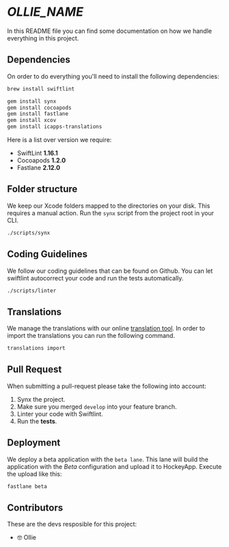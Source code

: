 # _OLLIE_NAME_

In this README file you can find some documentation on how we handle everything
in this project.

## Dependencies

On order to do everything you'll need to install the following dependencies:

```bash
brew install swiftlint

gem install synx
gem install cocoapods
gem install fastlane
gem install xcov
gem install icapps-translations
```

Here is a list over version we require:

- SwiftLint **1.16.1**
- Cocoapods **1.2.0**
- Fastlane **2.12.0**

## Folder structure

We keep our Xcode folders mapped to the directories on your disk. This requires
a manual action. Run the `synx` script from the project root in your CLI.

```bash
./scripts/synx
```

## Coding Guidelines

We follow our coding guidelines that can be found on Github. You can let
swiftlint autocorrect your code and run the tests automatically.

```bash
./scripts/linter
```

## Translations

We manage the translations with our online [translation
tool](http://translations.icapps.com). In order to import the translations you
can run the following command.

```bash
translations import
```

## Pull Request

When submitting a pull-request please take the following into account:

1. Synx the project.
2. Make sure you merged `develop` into your feature branch.
3. Linter your code with Swiftlint.
4. Run the **tests**.

## Deployment

We deploy a beta application with the `beta lane`. This lane will build the
application with the _Beta_ configuration and upload it to HockeyApp. Execute
the upload like this:

```bash
fastlane beta
```

## Contributors

These are the devs resposible for this project:

- 🤓  Ollie
